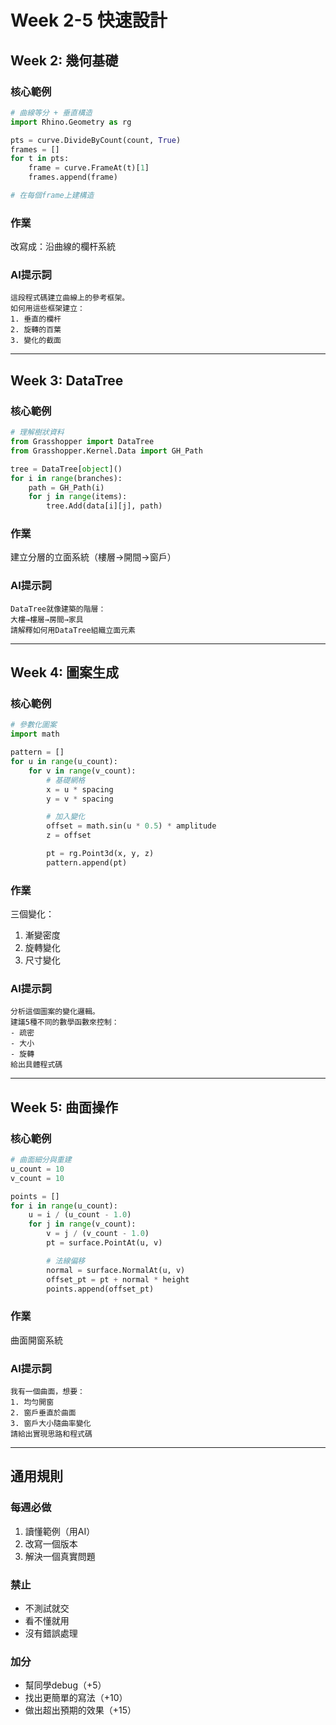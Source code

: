 # Week 2-5 快速設計

## Week 2: 幾何基礎
### 核心範例
```python
# 曲線等分 + 垂直構造
import Rhino.Geometry as rg

pts = curve.DivideByCount(count, True)
frames = []
for t in pts:
    frame = curve.FrameAt(t)[1]
    frames.append(frame)

# 在每個frame上建構造
```

### 作業
改寫成：沿曲線的欄杆系統

### AI提示詞
```
這段程式碼建立曲線上的參考框架。
如何用這些框架建立：
1. 垂直的欄杆
2. 旋轉的百葉
3. 變化的截面
```

---

## Week 3: DataTree
### 核心範例
```python
# 理解樹狀資料
from Grasshopper import DataTree
from Grasshopper.Kernel.Data import GH_Path

tree = DataTree[object]()
for i in range(branches):
    path = GH_Path(i)
    for j in range(items):
        tree.Add(data[i][j], path)
```

### 作業
建立分層的立面系統（樓層→開間→窗戶）

### AI提示詞
```
DataTree就像建築的階層：
大樓→樓層→房間→家具
請解釋如何用DataTree組織立面元素
```

---

## Week 4: 圖案生成
### 核心範例
```python
# 參數化圖案
import math

pattern = []
for u in range(u_count):
    for v in range(v_count):
        # 基礎網格
        x = u * spacing
        y = v * spacing

        # 加入變化
        offset = math.sin(u * 0.5) * amplitude
        z = offset

        pt = rg.Point3d(x, y, z)
        pattern.append(pt)
```

### 作業
三個變化：
1. 漸變密度
2. 旋轉變化
3. 尺寸變化

### AI提示詞
```
分析這個圖案的變化邏輯。
建議5種不同的數學函數來控制：
- 疏密
- 大小
- 旋轉
給出具體程式碼
```

---

## Week 5: 曲面操作
### 核心範例
```python
# 曲面細分與重建
u_count = 10
v_count = 10

points = []
for i in range(u_count):
    u = i / (u_count - 1.0)
    for j in range(v_count):
        v = j / (v_count - 1.0)
        pt = surface.PointAt(u, v)

        # 法線偏移
        normal = surface.NormalAt(u, v)
        offset_pt = pt + normal * height
        points.append(offset_pt)
```

### 作業
曲面開窗系統

### AI提示詞
```
我有一個曲面，想要：
1. 均勻開窗
2. 窗戶垂直於曲面
3. 窗戶大小隨曲率變化
請給出實現思路和程式碼
```

---

## 通用規則

### 每週必做
1. 讀懂範例（用AI）
2. 改寫一個版本
3. 解決一個真實問題

### 禁止
- 不測試就交
- 看不懂就用
- 沒有錯誤處理

### 加分
- 幫同學debug（+5）
- 找出更簡單的寫法（+10）
- 做出超出預期的效果（+15）